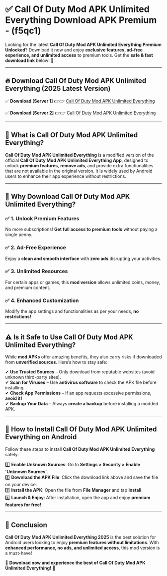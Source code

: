 
# ✅ Call Of Duty Mod APK Unlimited Everything Download APK Premium -  (f5qc1) 

Looking for the latest **Call Of Duty Mod APK Unlimited Everything Premium Unlocked**? Download it now and enjoy **exclusive features, ad-free experience, and unlimited access** to premium tools. Get the **safe & fast download link** below! 🚀

---

## 🔥 Download Call Of Duty Mod APK Unlimited Everything (2025 Latest Version)

✅ **Download [Server 1]** 👉👉 [Call Of Duty Mod APK Unlimited Everything ](https://apkcomod.com?title=Call_Of_Duty_Mod_APK_Unlimited_Everything)  

✅ **Download [Server 2]** 👉👉 [Call Of Duty Mod APK Unlimited Everything ](https://apkcomod.com?title=Call_Of_Duty_Mod_APK_Unlimited_Everything)  


---

## 📌 What is Call Of Duty Mod APK Unlimited Everything?

**Call Of Duty Mod APK Unlimited Everything** is a modified version of the official **Call Of Duty Mod APK Unlimited Everything App**, designed to unlock **premium features**, **remove ads**, and provide extra functionalities that are not available in the original version. It is widely used by Android users to enhance their app experience without restrictions.

---

## 🌟 Why Download Call Of Duty Mod APK Unlimited Everything?

### ✅ 1. Unlock Premium Features
No more subscriptions! **Get full access to premium tools** without paying a single penny.

### ✅ 2. Ad-Free Experience
Enjoy a **clean and smooth interface** with **zero ads** disrupting your activities.

### ✅ 3. Unlimited Resources
For certain apps or games, this **mod version** allows unlimited coins, money, and premium content.

### ✅ 4. Enhanced Customization
Modify the app settings and functionalities as per your needs, **no restrictions!**

---

## ⚠️ Is it Safe to Use Call Of Duty Mod APK Unlimited Everything?

While **mod APKs** offer amazing benefits, they also carry risks if downloaded from **unverified sources**. Here’s how to stay safe:

✔ **Use Trusted Sources** – Only download from reputable websites (avoid unknown third-party sites).  
✔ **Scan for Viruses** – Use **antivirus software** to check the APK file before installing.  
✔ **Check App Permissions** – If an app requests excessive permissions, **avoid it!**  
✔ **Backup Your Data** – Always **create a backup** before installing a modded APK.

---

## 📲 How to Install Call Of Duty Mod APK Unlimited Everything on Android

Follow these steps to install **Call Of Duty Mod APK Unlimited Everything** safely:

1️⃣ **Enable Unknown Sources**: Go to **Settings > Security > Enable 'Unknown Sources'**.  
2️⃣ **Download the APK File**: Click the download link above and save the file on your device.  
3️⃣ **Install the APK**: Open the file from **File Manager** and tap **Install**.  
4️⃣ **Launch & Enjoy**: After installation, open the app and enjoy **premium features for free!**

---

## 🚀 Conclusion

**Call Of Duty Mod APK Unlimited Everything 2025** is the best solution for Android users looking to enjoy **premium features without limitations**. With **enhanced performance, no ads, and unlimited access**, this mod version is a must-have!

🔻 **Download now and experience the best of Call Of Duty Mod APK Unlimited Everything!** 🔻

